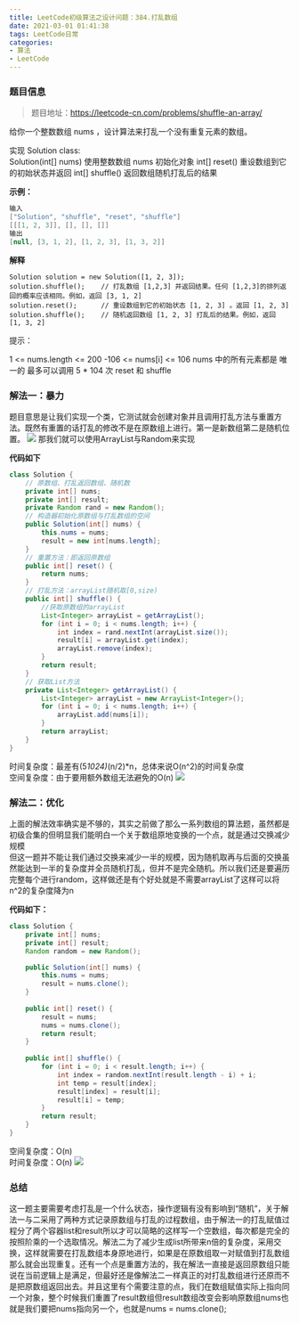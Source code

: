 ```yaml
---
title: LeetCode初级算法之设计问题：384.打乱数组
date: 2021-03-01 01:41:38
tags: LeetCode日常
categories: 
- 算法
- LeetCode
---
```

### 题目信息
> 题目地址：https://leetcode-cn.com/problems/shuffle-an-array/

给你一个整数数组 nums ，设计算法来打乱一个没有重复元素的数组。<!--more-->

实现 Solution class:<br>
Solution(int[] nums) 使用整数数组 nums 初始化对象
int[] reset() 重设数组到它的初始状态并返回
int[] shuffle() 返回数组随机打乱后的结果


**示例：**
```java
输入
["Solution", "shuffle", "reset", "shuffle"]
[[[1, 2, 3]], [], [], []]
输出
[null, [3, 1, 2], [1, 2, 3], [1, 3, 2]]
```
**解释**
```
Solution solution = new Solution([1, 2, 3]);
solution.shuffle();    // 打乱数组 [1,2,3] 并返回结果。任何 [1,2,3]的排列返回的概率应该相同。例如，返回 [3, 1, 2]
solution.reset();      // 重设数组到它的初始状态 [1, 2, 3] 。返回 [1, 2, 3]
solution.shuffle();    // 随机返回数组 [1, 2, 3] 打乱后的结果。例如，返回 [1, 3, 2]
```

提示：

1 <= nums.length <= 200
-106 <= nums[i] <= 106
nums 中的所有元素都是 唯一的
最多可以调用 5 * 104 次 reset 和 shuffle

### 解法一：暴力
题目意思是让我们实现一个类，它测试就会创建对象并且调用打乱方法与重置方法。既然有重置的话打乱的修改不是在原数组上进行。第一是新数组第二是随机位置。
![](https://gitee-blogimage.oss-cn-beijing.aliyuncs.com/blogImage/%E6%89%93%E4%B9%B1%E6%95%B0%E7%BB%84/1.gif)
那我们就可以使用ArrayList与Random来实现

**代码如下**
```java
class Solution {
    // 原数组、打乱返回数组、随机数
    private int[] nums;
    private int[] result;
    private Random rand = new Random();
    // 构造器初始化原数组与打乱数组的空间
    public Solution(int[] nums) {
        this.nums = nums;
        result = new int[nums.length];
    }
    // 重置方法：即返回原数组
    public int[] reset() {
        return nums;
    }
    // 打乱方法：arrayList随机取[0,size)
    public int[] shuffle() {
        //获取原数组的arrayList
        List<Integer> arrayList = getArrayList();
        for (int i = 0; i < nums.length; i++) {
            int index = rand.nextInt(arrayList.size());
            result[i] = arrayList.get(index);
            arrayList.remove(index);
        }
        return result;
    }
    // 获取List方法
    private List<Integer> getArrayList() {
        List<Integer> arrayList = new ArrayList<Integer>();
        for (int i = 0; i < nums.length; i++) {
            arrayList.add(nums[i]);
        }
        return arrayList;
    }
}
```
时间复杂度：最差有(5*1024)*(n/2)*n，总体来说O(n^2)的时间复杂度<br>
空间复杂度：由于要用额外数组无法避免的O(n)
![](https://gitee-blogimage.oss-cn-beijing.aliyuncs.com/blogImage/%E6%89%93%E4%B9%B1%E6%95%B0%E7%BB%84/2.png)

### 解法二：优化
上面的解法效率确实是不够的，其实之前做了那么一系列数组的算法题，虽然都是初级合集的但明显我们能明白一个关于数组原地变换的一个点，就是通过交换减少规模<br>
但这一题并不能让我们通过交换来减少一半的规模，因为随机取再与后面的交换虽然能达到一半的复杂度并全员随机打乱，但并不是完全随机。所以我们还是要遍历完整每个进行random，这样做还是有个好处就是不需要arrayList了这样可以将n^2的复杂度降为n

**代码如下：**
```java
class Solution {
    private int[] nums;
    private int[] result;
    Random random = new Random();

    public Solution(int[] nums) {
        this.nums = nums;
        result = nums.clone();
    }
    
    public int[] reset() {
        result = nums;
        nums = nums.clone();
        return result;
    }
    
    public int[] shuffle() {
        for (int i = 0; i < result.length; i++) {
            int index = random.nextInt(result.length - i) + i;
            int temp = result[index];
            result[index] = result[i];
            result[i] = temp;
        }
        return result;
    }
}
```
空间复杂度：O(n)<br>
时间复杂度：O(n)
![](https://gitee-blogimage.oss-cn-beijing.aliyuncs.com/blogImage/%E6%89%93%E4%B9%B1%E6%95%B0%E7%BB%84/3.png)
### 总结
这一题主要需要考虑打乱是一个什么状态，操作逻辑有没有影响到“随机”，关于解法一与二采用了两种方式记录原数组与打乱的过程数组，由于解法一的打乱赋值过程分了两个容器list和result所以才可以简略的这样写一个空数组，每次都是完全的按照阶乘的一个选取情况。解法二为了减少生成list所带来n倍的复杂度，采用交换，这样就需要在打乱数组本身原地进行，如果是在原数组取一对赋值到打乱数组那么就会出现重复。还有一个点是重置方法的，我在解法一直接是返回原数组只能说在当前逻辑上是满足，但最好还是像解法二一样真正的对打乱数组进行还原而不是把原数组返回出去。并且这里有个需要注意的点，我们在数组赋值实际上指向同一个对象，整个时候我们重置了result数组但result数组改变会影响原数组nums也就是我们要把nums指向另一个，也就是nums = nums.clone();
